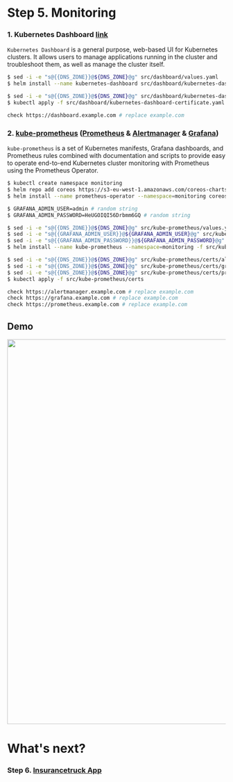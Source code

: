 # Step 5. Monitoring

### 1. Kubernetes Dashboard [link](https://github.com/kubernetes/dashboard)
`Kubernetes Dashboard` is a general purpose, web-based UI for Kubernetes clusters. It allows users to manage applications running in the cluster and troubleshoot them, as well as manage the cluster itself.

```sh
$ sed -i -e "s@{{DNS_ZONE}}@${DNS_ZONE}@g" src/dashboard/values.yaml
$ helm install --name kubernetes-dashboard src/dashboard/kubernetes-dashboard -f src/dashboard/values.yaml --namespace $NAMESPACE

$ sed -i -e "s@{{DNS_ZONE}}@${DNS_ZONE}@g" src/dashboard/kubernetes-dashboard-certificate.yaml
$ kubectl apply -f src/dashboard/kubernetes-dashboard-certificate.yaml --namespace=$NAMESPACE

check https://dashboard.example.com # replace example.com
```

### 2. [kube-prometheus](https://github.com/coreos/prometheus-operator/tree/master/contrib/kube-prometheus) ([Prometheus](https://prometheus.io/) & [Alertmanager](https://prometheus.io/docs/alerting/alertmanager/) & [Grafana](https://grafana.com/))
`kube-prometheus` is a set of Kubernetes manifests, Grafana dashboards, and Prometheus rules combined with documentation and scripts to provide easy to operate end-to-end Kubernetes cluster monitoring with Prometheus using the Prometheus Operator.

```sh
$ kubectl create namespace monitoring
$ helm repo add coreos https://s3-eu-west-1.amazonaws.com/coreos-charts/stable/
$ helm install --name prometheus-operator --namespace=monitoring coreos/prometheus-operator

$ GRAFANA_ADMIN_USER=admin # random string
$ GRAFANA_ADMIN_PASSWORD=HeUGOIQI56Drbmm6GQ # random string

$ sed -i -e "s@{{DNS_ZONE}}@${DNS_ZONE}@g" src/kube-prometheus/values.yaml
$ sed -i -e "s@{{GRAFANA_ADMIN_USER}}@${GRAFANA_ADMIN_USER}@g" src/kube-prometheus/values.yaml
$ sed -i -e "s@{{GRAFANA_ADMIN_PASSWORD}}@${GRAFANA_ADMIN_PASSWORD}@g" src/kube-prometheus/values.yaml
$ helm install --name kube-prometheus --namespace=monitoring -f src/kube-prometheus/values.yaml coreos/kube-prometheus

$ sed -i -e "s@{{DNS_ZONE}}@${DNS_ZONE}@g" src/kube-prometheus/certs/alertmanager-certificate.yaml
$ sed -i -e "s@{{DNS_ZONE}}@${DNS_ZONE}@g" src/kube-prometheus/certs/grafana-certificate.yaml
$ sed -i -e "s@{{DNS_ZONE}}@${DNS_ZONE}@g" src/kube-prometheus/certs/prometheus-certificate.yaml
$ kubectl apply -f src/kube-prometheus/certs

check https://alertmanager.example.com # replace example.com
check https://grafana.example.com # replace example.com
check https://prometheus.example.com # replace example.com
```

## Demo

<p align="center">
  <a target="_blank" href="https://asciinema.org/a/197035">
  <img src="https://asciinema.org/a/197035.png" width="885"></image>
  </a>
</p>

# What's next?

### Step 6. [Insurancetruck App](http://54.152.51.78:10080/ironjab/it-k8s/src/master/docs/step6.md)
